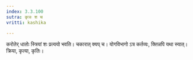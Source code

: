 ```yaml
---
index: 3.3.100
sutra: कृञः श च
vritti: kashika

---
```

करोतेर् धातोः स्त्रियां शः प्रत्ययो भवति। चकारात् क्यप् च। योगविभागो ऽत्र कर्तव्यः, क्तिन्नपि यथा स्यात्। क्रिया, कृत्या, कृतिः।
